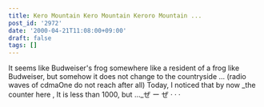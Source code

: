 ```yaml
---
title: Kero Mountain Kero Mountain Keroro Mountain ...
post_id: '2972'
date: '2000-04-21T11:08:00+09:00'
draft: false
tags: []
---
```


It seems like Budweiser's frog somewhere like a resident of a frog like Budweiser, but somehow it does not change to the countryside ... (radio waves of cdmaOne do not reach after all) Today, I noticed that by now _the counter here , It is less than 1000, but ..._ぜ ー ぜ · · ·